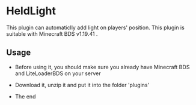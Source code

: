 # HeldLight

This plugin can automaticlly add light on players' position.
This plugin is suitable with Minecraft BDS v1.19.41 .

## Usage

* Before using it, you should make sure you already have Minecraft BDS and LiteLoaderBDS on your server

* Download it, unzip it and put it into the folder 'plugins'

* The end
